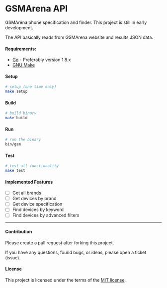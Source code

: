 # GSMArena API

GSMArena phone specification and finder.
This project is still in early development.

The API basically reads from GSMArena website and results JSON data. 

#### Requirements:

- [Go](https://golang.org/) - Preferably version 1.8.x
- [GNU Make](https://www.gnu.org/software/make/)


#### Setup
```bash
# setup (one time only)
make setup
```

#### Build

```bash
# build binary
make build
```

#### Run
```bash
# run the binary
bin/gsm
```

#### Test
```bash
# test all functionality
make test
```

#### Implemented Features
- [ ] Get all brands
- [ ] Get devices by brand
- [ ] Get device specification
- [ ] Find devices by keyword
- [ ] Find devices by advanced filters

---

#### Contribution
Please create a pull request after forking this project.

If you have any questions, found bugs, or ideas, please open a ticket (issue).


#### License

This project is licensed under the terms of the [MIT license](license.md).

